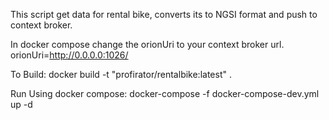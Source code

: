 This script get data for rental bike, converts its to NGSI format and push to context broker.

In docker compose change the orionUri to your context broker url.
orionUri=http://0.0.0.0:1026/

To Build:
docker build -t "profirator/rentalbike:latest" .

Run Using docker compose:
docker-compose -f docker-compose-dev.yml up -d